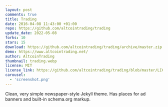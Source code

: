 ```yaml
---
layout: post
comments: true
title: Trading
date: 2016-04-08 11:43:00 +01:00
repo: https://github.com/altcointrading/trading
update_date: 2022-05-08
forks: 10
stars: 15
download: https://github.com/altcointrading/trading/archive/master.zip
demo: https://www.altcointrading.net/
author: AltcoinTrading
thumbnail: trading.webp
license: MIT
license_link: https://github.com/altcointrading/trading/blob/master/LICENSE
carousel:
  - 'screenshot.png'
---
```


Clean, very simple newspaper-style Jekyll theme. Has places for ad banners and built-in schema.org markup.
